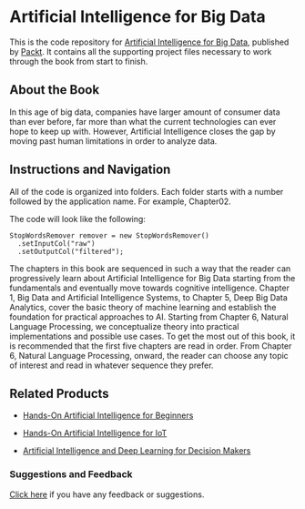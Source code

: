 # Artificial Intelligence for Big Data
This is the code repository for [Artificial Intelligence for Big Data](https://www.packtpub.com/big-data-and-business-intelligence/artificial-intelligence-big-data?utm_source=github&utm_medium=repository&utm_campaign=9781788472173), published by [Packt](https://www.packtpub.com/?utm_source=github). It contains all the supporting project files necessary to work through the book from start to finish.
## About the Book
In this age of big data, companies have larger amount of consumer data than ever before, far more than what the current technologies can ever hope to keep up with. However, Artificial Intelligence closes the gap by moving past human limitations in order to analyze data.
## Instructions and Navigation
All of the code is organized into folders. Each folder starts with a number followed by the application name. For example, Chapter02.



The code will look like the following:
```
StopWordsRemover remover = new StopWordsRemover()
  .setInputCol("raw")
  .setOutputCol("filtered");

```

The chapters in this book are sequenced in such a way that the reader can progressively learn about Artificial Intelligence for Big Data starting from the fundamentals and eventually move towards cognitive intelligence. Chapter 1, Big Data and Artificial Intelligence Systems, to Chapter 5, Deep Big Data Analytics, cover the basic theory of machine learning and establish the foundation for practical approaches to AI. Starting from Chapter 6, Natural Language Processing, we conceptualize theory into practical implementations and possible use cases. To get the most out of this book, it is recommended that the first five chapters are read in order. From Chapter 6, Natural Language Processing, onward, the reader can choose any topic of interest and read in whatever sequence they prefer.

## Related Products
* [Hands-On Artificial Intelligence for Beginners](https://www.packtpub.com/big-data-and-business-intelligence/hands-artificial-intelligence-beginners?utm_source=github&utm_medium=repository&utm_campaign=9781788991063)

* [Hands-On Artificial Intelligence for IoT](https://www.packtpub.com/big-data-and-business-intelligence/hands-artificial-intelligence-iot?utm_source=github&utm_medium=repository&utm_campaign=9781788836067)

* [Artificial Intelligence and Deep Learning for Decision Makers](https://www.packtpub.com/big-data-and-business-intelligence/artificial-intelligence-and-deep-learning-decision-makers?utm_source=github&utm_medium=repository&utm_campaign=9781788294652)

### Suggestions and Feedback
[Click here](https://docs.google.com/forms/d/e/1FAIpQLSe5qwunkGf6PUvzPirPDtuy1Du5Rlzew23UBp2S-P3wB-GcwQ/viewform) if you have any feedback or suggestions.
